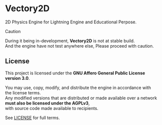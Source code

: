 # Vectory2D
2D Physics Engine for Lightning Engine and Educational Perpose.

> [!CAUTION]
> During it being in-development, **Vectory2D** is not at stable build.\
> And the engine have not test anywhere else, Please proceed with caution.

## License
This project is licensed under the **GNU Affero General Public License version 3.0**.

You may use, copy, modify, and distribute the engine in accordance with the license terms.\
Any modified versions that are distributed or made available over a network **must also be licensed under the AGPLv3**,\
with source code made available to recipients.

See [LICENSE](LICENSE) for full terms.
